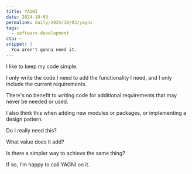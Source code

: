```yaml
---
title: YAGNI
date: 2024-10-03
permalink: daily/2024/10/03/yagni
tags:
  - software-development
cta: ~
snippet: |
  You aren't gonna need it.
---
```


I like to keep my code simple.

I only write the code I need to add the functionality I need, and I only include the current requirements.

There's no benefit to writing code for additional requirements that may never be needed or used.

I also think this when adding new modules or packages, or implementing a design pattern.

Do I really need this?

What value does it add?

Is there a simpler way to achieve the same thing?

If so, I'm happy to call YAGNI on it.
